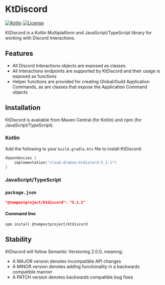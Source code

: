 # KtDiscord

[![Kotlin](https://img.shields.io/badge/kotlin-1.8.10-blue.svg?logo=kotlin)](http://kotlinlang.org)
[![License](https://img.shields.io/github/license/TempestProject/KtDiscord)](https://www.gnu.org/licenses/agpl-3.0.en.html)

KtDiscord is a Kotlin Multiplatform and JavaScript/TypeScript library for working with Discord Interactions.

## Features

* All Discord Interactions objects are exposed as classes
* All Interactions endpoints are supported by KtDiscord and their usage is exposed as functions
* Helper functions are provided for creating Global/Guild Application Commands, as are classes that expose the
  Application Command objects

## Installation

KtDiscord is available from Maven Central (for Kotlin) and npm (for JavaScript/TypeScript).

### Kotlin

Add the following to your `build.gradle.kts` file to install KtDiscord:

```kotlin
dependencies {
    implementation("cloud.drakon:ktdiscord:5.1.1")
}
```

### JavaScript/TypeScript

### `package.json`

```json
"@tempestproject/ktdiscord": "5.1.1"
```

#### Command line

```commandline
npm install @tempestproject/ktdiscord
```

## Stability

KtDiscord will follow Semantic Versioning 2.0.0, meaning:

* A MAJOR version denotes incompatible API changes
* A MINOR version denotes adding functionality in a backwards compatible manner
* A PATCH version denotes backwards compatible bug fixes
